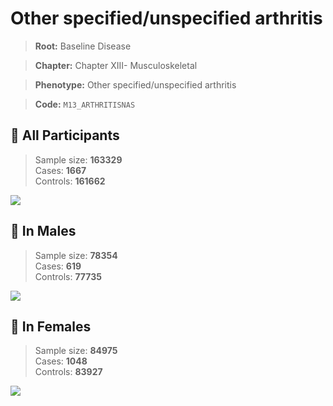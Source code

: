 # Other specified/unspecified arthritis

> **Root:** Baseline Disease  

> **Chapter:** Chapter XIII- Musculoskeletal  

> **Phenotype:** Other specified/unspecified arthritis  

> **Code:** `M13_ARTHRITISNAS`

## 🧪 All Participants  
> Sample size: **163329**  
> Cases: **1667**  
> Controls: **161662**
<img src="/Disease/Figures/ALL/Baseline/M13_ARTHRITISNAS.png"/>
<CsvTable src="/public/Disease/Data/ALL/Baseline/LG_M13_ARTHRITISNAS.csv" label="🔍 View full results" />

## 👨 In Males  
> Sample size: **78354**  
> Cases: **619**  
> Controls: **77735**
<img src="/Disease/Figures/Male/Baseline/M13_ARTHRITISNAS.png"/>
<CsvTable src="/public/Disease/Data/Male/Baseline/LG_M13_ARTHRITISNAS.csv" label="🔍 View full results" />

## 👩 In Females  
> Sample size: **84975**  
> Cases: **1048**  
> Controls: **83927**
<img src="/Disease/Figures/Female/Baseline/M13_ARTHRITISNAS.png"/>
<CsvTable src="/public/Disease/Data/Female/Baseline/LG_M13_ARTHRITISNAS.csv" label="🔍 View full results" />
